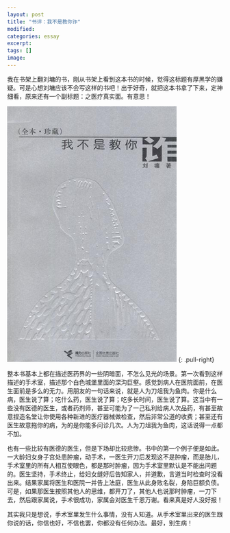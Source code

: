 ```yaml
---
layout: post
title: "书评：我不是教你诈"
modified:
categories: essay
excerpt:
tags: []
image:
---
```

我在书架上翻刘墉的书，刚从书架上看到这本书的时候，觉得这标题有厚黑学的嫌疑。可是心想刘墉应该不会写这样的书吧！出于好奇，就把这本书拿了下来，定神细看，原来还有一个副标题：之医疗真实面。有意思！

![我不是教你诈](/images/s1512250.jpg)
{: .pull-right}

整本书基本上都在描述医药界的一些阴暗面，不怎么见光的场景。第一次看到这样描述的手术室，描述那个白色城堡里面的深沟巨壑。感觉到病人在医院面前，在医生面前是多么的无力。用朋友的一句话来说，就是人为刀俎我为鱼肉。你是什么病，医生说了算；吃什么药，医生说了算；吃多长时间，医生说了算。这当中有一些没有医德的医生，或者药剂师，甚至可能为了一己私利给病人次品药，有甚至故意捏造名堂让你使用各种新进的医疗器械做检查，然后非常公道的收费；甚至还有医生故意拖你的病，为的是你能多问诊几次。人为刀俎我为鱼肉，这话说得一点都不加。

也有一些比较有医德的医生，但是下场却比较悲惨。书中的第一个例子便是如此。一大龄妇女身子宫处患肿瘤，动手术，一医生开刀后发现这不是肿瘤，而是胎儿，手术室里的所有人相互使眼色，都是那时肿瘤，因为手术室里默认是不能出问题的。医生坚持，手术终止，给妇女缝好后告知家人，并道歉，言道当时检查时没看出来。结果家属将医生和医院一并告上法庭，医生从此身败名裂，身陷巨额负债。可是，如果那医生按照其他人的思维，都开刀了，其他人也说那时肿瘤，一刀下去，然后跟家属说，手术很成功，家属会对医生千恩万谢。看来真是好人没好报！

其实我只是想说，手术室里发生什么事情，没有人知道。从手术室里出来的医生跟你说的话，你信也好，不信也罢，你都没有任何办法。最好，别生病！